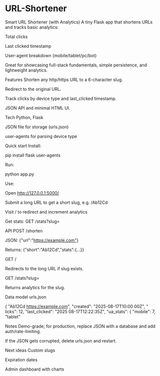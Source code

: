 # URL-Shortener
Smart URL Shortener (with Analytics)
A tiny Flask app that shortens URLs and tracks basic analytics:

Total clicks

Last clicked timestamp

User-agent breakdown (mobile/tablet/pc/bot)

Great for showcasing full-stack fundamentals, simple persistence, and lightweight analytics.

Features
Shorten any http/https URL to a 6-character slug.

Redirect to the original URL.

Track clicks by device type and last_clicked timestamp.

JSON API and minimal HTML UI.

Tech
Python, Flask

JSON file for storage (urls.json)

user-agents for parsing device type

Quick start
Install:

pip install flask user-agents

Run:

python app.py

Use:

Open http://127.0.0.1:5000/

Submit a long URL to get a short slug, e.g. /Ab12Cd

Visit /<slug> to redirect and increment analytics

Get stats: GET /stats?slug=<slug>

API
POST /shorten

JSON: {"url":"https://example.com"}

Returns: {"short":"Ab12Cd","stats":{...}}

GET /<slug>

Redirects to the long URL if slug exists.

GET /stats?slug=<slug>

Returns analytics for the slug.

Data model
urls.json

{
"Ab12Cd
https://example.com",
"created": "2025-08-17T10:00
00Z", "
licks": 12, "last_clicked": "2025
08-17T12:22:35Z", "ua_stats": { "mobile": 7, "tablet"


Notes
Demo-grade; for production, replace JSON with a database and add auth/rate-limiting.

If the JSON gets corrupted, delete urls.json and restart.

Next ideas
Custom slugs

Expiration dates

Admin dashboard with charts
